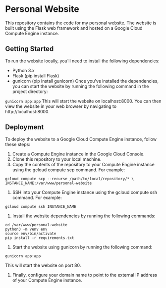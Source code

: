 # Personal Website
This repository contains the code for my personal website. The website is built using the Flask web framework and hosted on a Google Cloud Compute Engine instance.

## Getting Started
To run the website locally, you'll need to install the following dependencies:

- Python 3.x
- Flask (pip install Flask)
- gunicorn (pip install gunicorn)
Once you've installed the dependencies, you can start the website by running the following command in the project directory:

`gunicorn app:app`
This will start the website on localhost:8000. You can then view the website in your web browser by navigating to http://localhost:8000.

## Deployment
To deploy the website to a Google Cloud Compute Engine instance, follow these steps:

1. Create a Compute Engine instance in the Google Cloud Console.
1. Clone this repository to your local machine.
1. Copy the contents of the repository to your Compute Engine instance using the gcloud compute scp command. For example:
```
gcloud compute scp --recurse /path/to/local/repository/* \
INSTANCE_NAME:/var/www/personal-website
```
1. SSH into your Compute Engine instance using the gcloud compute ssh command. For example:
```
gcloud compute ssh INSTANCE_NAME
```
1. Install the website dependencies by running the following commands:
```
cd /var/www/personal-website
python3 -m venv env
source env/bin/activate
pip install -r requirements.txt
```
1. Start the website using gunicorn by running the following command:
```
gunicorn app:app
```
This will start the website on port 80.
1. Finally, configure your domain name to point to the external IP address of your Compute Engine instance.